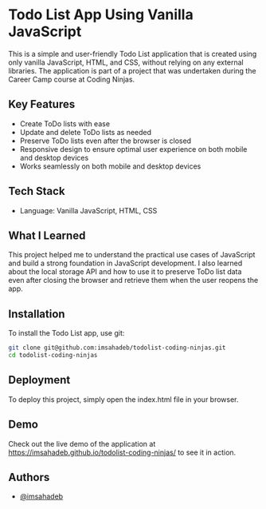 # Todo List App Using Vanilla JavaScript

This is a simple and user-friendly Todo List application that is created using only vanilla JavaScript, HTML, and CSS, without relying on any external libraries. The application is part of a project that was undertaken during the Career Camp course at Coding Ninjas.

## Key Features

- Create ToDo lists with ease
- Update and delete ToDo lists as needed
- Preserve ToDo lists even after the browser is closed
- Responsive design to ensure optimal user experience on both mobile and desktop devices
- Works seamlessly on both mobile and desktop devices

## Tech Stack

- Language: Vanilla JavaScript, HTML, CSS

## What I Learned

This project helped me to understand the practical use cases of JavaScript and build a strong foundation in JavaScript development. I also learned about the local storage API and how to use it to preserve ToDo list data even after closing the browser and retrieve them when the user reopens the app.

## Installation

To install the Todo List app, use git:

```bash
git clone git@github.com:imsahadeb/todolist-coding-ninjas.git
cd todolist-coding-ninjas

```
    
## Deployment
To deploy this project, simply open the index.html file in your browser.

## Demo

Check out the live demo of the application at https://imsahadeb.github.io/todolist-coding-ninjas/ to see it in action.


## Authors

- [@imsahadeb](https://github.com/imsahadeb)


